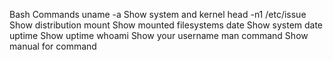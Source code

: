 Bash Commands
uname -a
Show system and kernel
head -n1 /etc/issue
Show distri­bution
mount
Show mounted filesy­stems
date
Show system date
uptime
Show uptime
whoami
Show your username
man command
Show manual for command